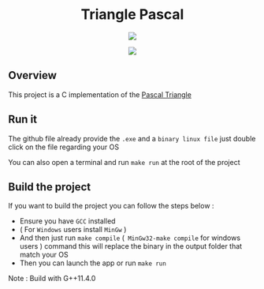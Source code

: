 <h1 align="center"> Triangle Pascal </h1>
<p align="center">
   <a href="https://fr.wikipedia.org/wiki/C%2B%2B"> 
        <img src="https://img.shields.io/badge/C-%204--2--1?style=for-the-badge&label=language&color=darkblue">
    </a
  
</p>

<p align="center">
 <img  src="https://i.ibb.co/k4hxWvm/Capture-d-cran-du-2024-07-15-02-33-08.png">
</p>


## Overview
This project is a C implementation of the [Pascal Triangle](https://fr.wikipedia.org/wiki/Triangle_de_Pascal)

## Run it
The github file already provide the ``.exe`` and a ``binary linux file`` just double click on the file regarding your OS

You can also open a terminal and run ``make run`` at the root of the project

## Build the project
If you want to build the project you can follow the steps below :

- Ensure you have ``GCC`` installed
- ( For ``Windows`` users install ``MinGw`` )
- And then just run ``make compile`` (`` MinGw32-make compile``  for windows users ) command this will replace the binary in the output folder that match your OS
- Then you can launch the app or run ``make run``  


Note : Build with G++11.4.0
